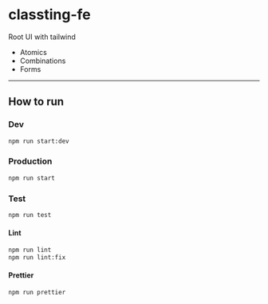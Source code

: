 # classting-fe

Root UI with tailwind

- Atomics
- Combinations
- Forms

---

## How to run

### Dev

```bash
npm run start:dev
```

### Production

```bash
npm run start
```

### Test

```bash
npm run test
```

#### Lint

```bash
npm run lint
npm run lint:fix
```

#### Prettier

```bash
npm run prettier
```
